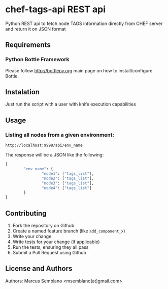 chef-tags-api REST api
======================

Python REST api to fetch node TAGS information directly from CHEF server and return it on JSON format

Requirements
------------

### Python Bottle Framework

Please follow http://bottlepy.org main page on how to install/configure Bottle.

Instalation
-----------

Just run the script with a user with knife execution capabilities

Usage
-----

### Listing all nodes from a given environment:

``` 
http://localhost:9999/api/env_name
```

The response will be a JSON like the following:

``` Python
{
        "env_name": {
                "node1": ["tags_list"],
                "node2": ["tags_list"],
                "node3": ["tags_list"],
                "node4": ["tags_list"]          
        }
}
```

Contributing
------------

1. Fork the repository on Github
2. Create a named feature branch (like `add_component_x`)
3. Write your change
4. Write tests for your change (if applicable)
5. Run the tests, ensuring they all pass
6. Submit a Pull Request using Github

License and Authors
-------------------

Authors: Marcus Semblano <msemblano(at)gmail.com>
